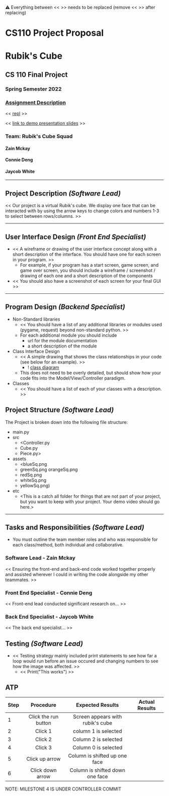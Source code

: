 :warning: Everything between << >> needs to be replaced (remove << >> after replacing)
# CS110 Project Proposal
# Rubik's Cube
## CS 110 Final Project
### Spring Semester 2022
### [Assignment Description](https://docs.google.com/document/d/1H4R6yLL7som1lglyXWZ04RvTp_RvRFCCBn6sqv-82ps/edit#)

<< [repl](#) >>

<< [link to demo presentation slides](#) >>

### Team: Rubik's Cube Squad
#### Zain Mckay
#### Connie Deng
#### Jaycob White

***

## Project Description *(Software Lead)*

<< Our project is a virtual Rubik's cube. We display one face that can be interacted with by using the arrow keys to change colors and numbers 1-3 to select between rows/columns.  >>

***    

## User Interface Design *(Front End Specialist)*

* << A wireframe or drawing of the user interface concept along with a short description of the interface. You should have one for each screen in your program. >>
    * For example, if your program has a start screen, game screen, and game over screen, you should include a wireframe / screenshot / drawing of each one and a short description of the components
* << You should also have a screenshot of each screen for your final GUI >>

***        

## Program Design *(Backend Specialist)*

* Non-Standard libraries
    * << You should have a list of any additional libraries or modules used (pygame, request) beyond non-standard python. >>
    * For each additional module you should include
        * url for the module documentation
        * a short description of the module
* Class Interface Design
    * << A simple drawing that shows the class relationships in your code (see below for an example). >>
        * ! [class diagram](assets/class_diagram.jpg)
    * This does not need to be overly detailed, but should show how your code fits into the Model/View/Controller paradigm.
* Classes
    * << You should have a list of each of your classes with a description. >>

## Project Structure *(Software Lead)*

The Project is broken down into the following file structure:

* main.py
* src
    * <Controller.py
    * Cube.py
    * Piece.py>
* assets
    * <blueSq.png
    * greenSq.png
      orangeSq.png
    * redSq.png
    * whiteSq.png
    * yellowSq.png)
* etc
    * <This is a catch all folder for things that are not part of your project, but you want to keep with your project. Your demo video should go here.>

***

## Tasks and Responsibilities *(Software Lead)*

   * You must outline the team member roles and who was responsible for each class/method, both individual and collaborative.

### Software Lead - Zain Mckay

<< Ensuring the front-end and back-end code worked together properly and assisted wherever I could in writing the code alongside my other teammates.  >>

### Front End Specialist - Connie Deng

<< Front-end lead conducted significant research on... >>

### Back End Specialist - Jaycob White

<< The back end specialist... >>

## Testing *(Software Lead)*

* << Testing strategy mainly included print statements to see how far a loop would run before an issue occured and changing numbers to see how the image was affected.  >>
    * << Print("This works") >>

## ATP

| Step                  | Procedure     | Expected Results  | Actual Results |
| ----------------------|:-------------:|:-----------------:|:--------------:|
|  1  | Click the run button | Screen appears with rubik's cube |            |
|  2  | Click 1 | column 1 is selected |                 |
|  3  | Click 2 | Column 2 is selected |                  |  
|  4  | Click 3 | Column 0 is selected |                |    
|  5  | Click up arrow | Column is shifted up one face |                   | 
|  6  | Click down arrow | Column is shifted down one face |               | 

NOTE: MILESTONE 4 IS UNDER CONTROLLER COMMIT